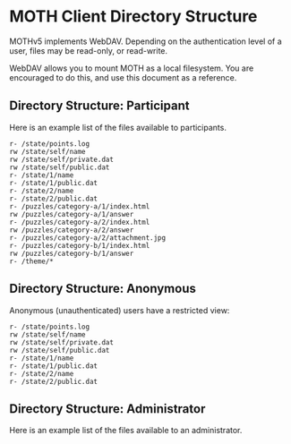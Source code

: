 MOTH Client Directory Structure
=======

MOTHv5 implements WebDAV.
Depending on the authentication level of a user,
files may be read-only, or read-write.

WebDAV allows you to mount MOTH as a local filesystem.
You are encouraged to do this,
and use this document as a reference.


Directory Structure: Participant
-----------

Here is an example list of the files available to participants.

    r- /state/points.log
    rw /state/self/name
    rw /state/self/private.dat
    rw /state/self/public.dat
    r- /state/1/name
    r- /state/1/public.dat
    r- /state/2/name
    r- /state/2/public.dat
    r- /puzzles/category-a/1/index.html
    rw /puzzles/category-a/1/answer
    r- /puzzles/category-a/2/index.html
    rw /puzzles/category-a/2/answer
    r- /puzzles/category-a/2/attachment.jpg
    r- /puzzles/category-b/1/index.html
    rw /puzzles/category-b/1/answer
    r- /theme/*

Directory Structure: Anonymous
-----------

Anonymous (unauthenticated) users
have a restricted view:

    r- /state/points.log
    rw /state/self/name
    rw /state/self/private.dat
    rw /state/self/public.dat
    r- /state/1/name
    r- /state/1/public.dat
    r- /state/2/name
    r- /state/2/public.dat


Directory Structure: Administrator
------------

Here is an example list of the files available
to an administrator.
